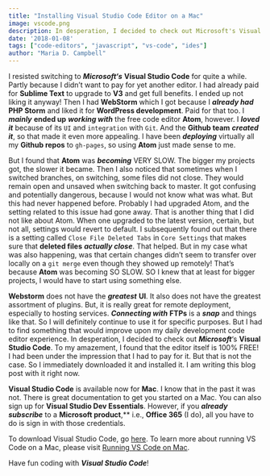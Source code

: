 ```yaml
---
title: "Installing Visual Studio Code Editor on a Mac"
image: vscode.png
description: In desperation, I decided to check out Microsoft's Visual Studio Code, and to my amazement, I found that the editor itself is 100% FREE!
date: '2018-01-08'
tags: ["code-editors", "javascript", "vs-code", "ides"]
author: "Maria D. Campbell"
---
```


I resisted switching to ***Microsoft‘s*** **Visual Studio Code** for quite a while. Partly because I didn’t want to pay for yet another editor. I had already paid for **Sublime Text** to upgrade to **V3** and get full benefits. I ended up not liking it anyway! Then I had **WebStorm** which I got because I ***already had*** **PHP Storm** and liked it for **WordPress development**. Paid for that too. I ***mainly*** **ended up** ***working with*** the free code editor **Atom**, however. I ***loved it*** because of its `UI` and `integration` with `Git`. And the **Github team** ***created it***, so that made it even more appealing. I have been ***deploying*** virtually all my **Github repos** to `gh-pages`, so using **Atom** just made sense to me.

But I found that **Atom** was ***becoming*** VERY SLOW. The bigger my projects got, the slower it became. Then I also noticed that sometimes when I switched branches, on switching, some files did not close. They would remain open and unsaved when switching back to master. It got confusing and potentially dangerous, because I would not know what was what. But this had never happened before. Probably I had upgraded Atom, and the setting related to this issue had gone away. That is another thing that I did not like about Atom. When one upgraded to the latest version, certain, but not all, settings would revert to default. I subsequently found out that there is a setting called `Close File Deleted Tabs` in `Core Settings` that makes sure that **deleted files** ***actually close***. That helped. But in my case what was also happening, was that certain changes didn’t seem to transfer over locally on a `git merge` even though they showed up remotely! That’s because **Atom** was becoming SO SLOW. SO I knew that at least for bigger projects, I would have to start using something else.

**Webstorm** does not have the ***greatest*** **UI**. It also does not have the greatest assortment of plugins. But, it is really great for remote deployment, especially to hosting services. ***Connecting with*** **FTPs** is a ***snap*** and things like that. So I will definitely continue to use it for specific purposes. But I had to find something that would improve upon my daily development code editor experience. In desperation, I decided to check out ***Microsoft***‘s **Visual Studio Code**. To my amazement, I found that the editor itself is 100% FREE! I had been under the impression that I had to pay for it. But that is not the case. So I immediately downloaded it and installed it. I am writing this blog post with it right now.

**Visual Studio Code** is available now for **Mac**. I know that in the past it was not. There is great documentation to get you started on a Mac. You can also sign up for **Visual Studio Dev Essentials**. However, if you ***already subscribe*** to a **Microsoft product**,** i.e., **Office 365** (I do), all you have to do is sign in with those credentials.

To download Visual Studio Code, go [here](https://code.visualstudio.com/).
To learn more about running VS Code on a Mac, please visit [Running VS Code on Mac](https://code.visualstudio.com/docs/setup/mac).

Have fun coding with ***Visual Studio Code***!